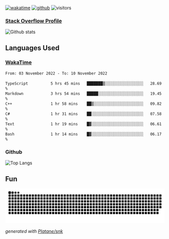 [![wakatime](https://wakatime.com/badge/user/82c377cd-a54c-404c-b7df-177b313ca539.svg)](https://wakatime.com/@82c377cd-a54c-404c-b7df-177b313ca539)
[![github](https://img.shields.io/github/followers/xinthose?logo=github&style=plastic)](https://github.com/alanhamlett?tab=followers)
![visitors](https://visitor-badge.glitch.me/badge?page_id=xinthose&left_color=green&right_color=red)
### [Stack Overflow Profile](https://stackoverflow.com/users/4056146/xinthose)

![Github stats](https://github-readme-stats.vercel.app/api?username=xinthose&show_icons=true&theme=radical&count_private=true)

## Languages Used

### [WakaTime](https://wakatime.com/)
<!--START_SECTION:waka-->

```text
From: 03 November 2022 - To: 10 November 2022

TypeScript          5 hrs 45 mins   ███████▒░░░░░░░░░░░░░░░░░   28.69 %
Markdown            3 hrs 54 mins   █████░░░░░░░░░░░░░░░░░░░░   19.45 %
C++                 1 hr 58 mins    ██▒░░░░░░░░░░░░░░░░░░░░░░   09.82 %
C#                  1 hr 31 mins    ██░░░░░░░░░░░░░░░░░░░░░░░   07.58 %
Text                1 hr 19 mins    █▓░░░░░░░░░░░░░░░░░░░░░░░   06.61 %
Bash                1 hr 14 mins    █▓░░░░░░░░░░░░░░░░░░░░░░░   06.17 %
```

<!--END_SECTION:waka-->

### Github

![Top Langs](https://github-readme-stats.vercel.app/api/top-langs/?username=xinthose)

## Fun
![github contribution grid snake animation](https://raw.githubusercontent.com/xinthose/xinthose/output/github-contribution-grid-snake.svg)

_generated with [Platane/snk](https://github.com/Platane/snk)_
